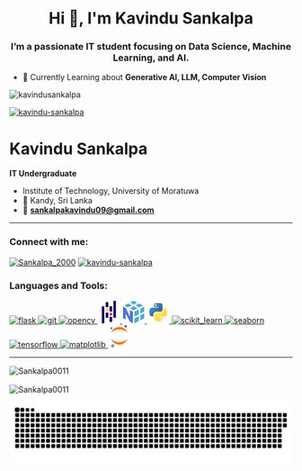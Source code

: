 <h1 align="center">Hi 👋, I'm Kavindu Sankalpa</h1>
<h3 align="center">I’m a passionate IT student focusing on Data Science, Machine Learning, and AI.</h3>

- 💬 Currently Learning about **Generative AI, LLM, Computer Vision**

<p align="left"> <img src="https://komarev.com/ghpvc/?username=kavindusankalpa&label=Profile%20views&color=0e75b6&style=flat-square" alt="kavindusankalpa" /> </p>

<!--p align="left"> <a href="https://twitter.com/Sankalpa_2000" target="blank"><img src="https://img.shields.io/badge/Twitter-Follow-blue?logo=twitter&style=for-the-badge" alt="Sankalpa_2000" /></a> </p-->
<p align="left"> <a href="https://linkedin.com/in/kavindu-sankalpa" target="blank"><img src="https://img.shields.io/badge/LinkedIn-Connect-blue?logo=linkedin&style=for-the-badge" alt="kavindu-sankalpa" /></a> </p>

# Kavindu Sankalpa

**IT Undergraduate**  
- Institute of Technology, University of Moratuwa 
- 📍 Kandy, Sri Lanka
- 📧  <a href="mailto:sankalpakavindu09@gmail.com" style="text-decoration: none;"><strong>sankalpakavindu09@gmail.com</strong></a>
---

<h3 align="left">Connect with me:</h3>
<p align="left">
<a href="https://twitter.com/Sankalpa_2000" target="blank"><img align="center" src="https://raw.githubusercontent.com/rahuldkjain/github-profile-readme-generator/master/src/images/icons/Social/twitter.svg" alt="Sankalpa_2000" height="30" width="40" /></a>
<a href="https://linkedin.com/in/kavindu-sankalpa" target="blank"><img align="center" src="https://raw.githubusercontent.com/rahuldkjain/github-profile-readme-generator/master/src/images/icons/Social/linked-in-alt.svg" alt="kavindu-sankalpa" height="30" width="40" /></a>
</p>

<h3 align="left">Languages and Tools:</h3>
<p align="left"> 
  <a href="https://flask.palletsprojects.com/" target="_blank" rel="noreferrer"> 
    <img src="https://www.vectorlogo.zone/logos/pocoo_flask/pocoo_flask-icon.svg" alt="flask" width="40" height="40"/> 
  </a> 
  <a href="https://git-scm.com/" target="_blank" rel="noreferrer"> 
    <img src="https://www.vectorlogo.zone/logos/git-scm/git-scm-icon.svg" alt="git" width="40" height="40"/> 
  </a> 
  <a href="https://opencv.org/" target="_blank" rel="noreferrer"> 
    <img src="https://www.vectorlogo.zone/logos/opencv/opencv-icon.svg" alt="opencv" width="40" height="40"/> 
  </a> 
  <a href="https://pandas.pydata.org/" target="_blank" rel="noreferrer"> 
    <img src="https://raw.githubusercontent.com/devicons/devicon/2ae2a900d2f041da66e950e4d48052658d850630/icons/pandas/pandas-original.svg" alt="pandas" width="40" height="40"/> 
  </a> 
  <a href="https://numpy.org/" target="_blank" rel="noreferrer"> 
    <img src="https://raw.githubusercontent.com/devicons/devicon/master/icons/numpy/numpy-original.svg" alt="numpy" width="40" height="40"/> 
  </a> 
  <a href="https://www.python.org" target="_blank" rel="noreferrer"> 
    <img src="https://raw.githubusercontent.com/devicons/devicon/master/icons/python/python-original.svg" alt="python" width="40" height="40"/> 
  </a> 
  <a href="https://scikit-learn.org/" target="_blank" rel="noreferrer"> 
    <img src="https://upload.wikimedia.org/wikipedia/commons/0/05/Scikit_learn_logo_small.svg" alt="scikit_learn" width="40" height="40"/> 
  </a> 
  <a href="https://seaborn.pydata.org/" target="_blank" rel="noreferrer"> 
    <img src="https://seaborn.pydata.org/_images/logo-mark-lightbg.svg" alt="seaborn" width="40" height="40"/> 
  </a> 
  <a href="https://www.tensorflow.org" target="_blank" rel="noreferrer"> 
    <img src="https://www.vectorlogo.zone/logos/tensorflow/tensorflow-icon.svg" alt="tensorflow" width="40" height="40"/> 
  </a> 
  <a href="https://matplotlib.org/" target="_blank" rel="noreferrer"> 
    <img src="https://upload.wikimedia.org/wikipedia/commons/8/84/Matplotlib_icon.svg" alt="matplotlib" width="40" height="40"/> 
  </a> 
  <a href="https://jupyter.org/" target="_blank" rel="noreferrer"> 
    <img src="https://raw.githubusercontent.com/devicons/devicon/master/icons/jupyter/jupyter-original.svg" alt="jupyter" width="40" height="40"/> 
  </a> 
</p>

---

<!--<p>&nbsp;<img align="center" src="https://github-readme-stats.vercel.app/api?username=Sankalpa0011&show_icons=true&theme=dark&locale=en&v=1" alt="Sankalpa0011" />-->
<p><img align="center" src="https://streak-stats.demolab.com?user=Sankalpa0011&theme=dark&cache=force" alt="Sankalpa0011" /></p>
<p><img align="center" src="https://github-readme-streak-stats.herokuapp.com/?user=Sankalpa0011&theme=dark" alt="Sankalpa0011" /></p>

<p align="center">
 <img width="1000" src="github-snake.svg" alt="snake"/>
</p>
